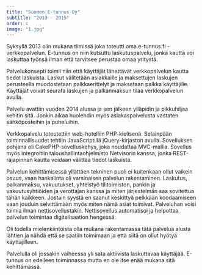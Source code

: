 ```yaml
---
title: "Suomen E-tunnus Oy"
subtitle: "2013 - 2015"
order: c
image: "1.jpg"
---
```


Syksyllä 2013 olin mukana tiimissä joka toteutti oma.e-tunnus.fi -verkkopalvelun. E-tunnus on niin kutsuttu laskutuspalvelu, jonka kautta voi laskuttaa työnsä ilman että tarvitsee perustaa omaa yritystä.

Palvelukonsepti toimii niin että käyttäjät lähettävät verkkopalvelun kautta tiedot laskuista. Laskut välitetään asiakkaille ja maksettujen laskujen perusteella muodostetaan palkkaerittelyt ja maksetaan palkka käyttäjille. Käyttäjät voivat seurata laskujen ja palkanmaksun tilaa verkkopalvelun avulla.

Palvelu avattiin vuoden 2014 alussa ja sen jälkeen ylläpidin ja pikkuhiljaa kehitin sitä. Jonkin aikaa huolehdin myös asiakaspalvelusta vastaten sähköposteihin ja puheluihin.

Verkkopalvelu toteutettiin web-hotelliin PHP-kielisenä. Selainpään toiminnallisuudet tehtiin JavaScriptillä jQuery-kirjaston avulla. Sovelluksen pohjana oli CakePHP-sovelluskehys, joka noudattaa MVC-mallia. Sovellus myös integroitiin taloushallintaohjelmisto Netvisorin kanssa, jonka REST-rajapinnan kautta voidaan välittää tiedot laskuista.

Palvelun kehittämisessä yllättäen tekninen puoli ei kuitenkaan ollut vaikein osuus, vaan hankalinta oli varsinaisen palvelun rakentaminen. Laskutus, palkanmaksu, vakuutukset, yhteistyö tilitoimiston, pankin ja vakuutusyhtiöiden ja verottajan kanssa ja miten järjestelmän saa sovitettua tähän kaikkeen. Jostain syystä en saanut keskittyä pelkkään koodaamiseen vaan jouduin selvittämään myös miten nämä asiat toimivat. Palveluhan voisi toimia ilman nettisovellustakin. Nettisovellus automatisoi ja helpottaa palvelun toimintaa digitalisaation hengessä.

Oli todella mielenkiintoista olla mukana rakentamassa tätä palvelua alusta lähtien ja nähdä että se saatiin toimimaan ja että siitä on ollut hyötyä käyttäjilleen.

Palvelulla oli jossakin vaiheessa yli sata aktiivista laskuttavaa käyttäjää. E-tunnus on edelleen toiminnassa mutta en ole itse enää mukana sitä kehittämässä.
